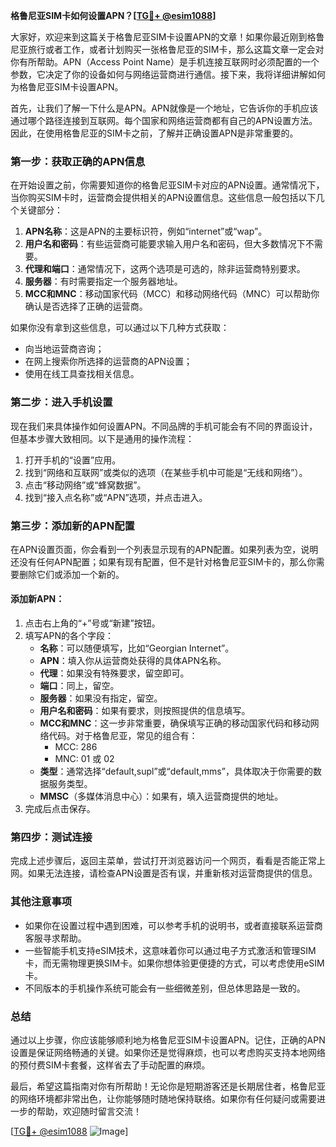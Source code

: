**格鲁尼亚SIM卡如何设置APN？[[TG💪+ @esim1088](https://t.me/s/esim1088)]**

大家好，欢迎来到这篇关于格鲁尼亚SIM卡设置APN的文章！如果你最近刚到格鲁尼亚旅行或者工作，或者计划购买一张格鲁尼亚的SIM卡，那么这篇文章一定会对你有所帮助。APN（Access Point Name）是手机连接互联网时必须配置的一个参数，它决定了你的设备如何与网络运营商进行通信。接下来，我将详细讲解如何为格鲁尼亚SIM卡设置APN。

首先，让我们了解一下什么是APN。APN就像是一个地址，它告诉你的手机应该通过哪个路径连接到互联网。每个国家和网络运营商都有自己的APN设置方法。因此，在使用格鲁尼亚的SIM卡之前，了解并正确设置APN是非常重要的。

### **第一步：获取正确的APN信息**
在开始设置之前，你需要知道你的格鲁尼亚SIM卡对应的APN设置。通常情况下，当你购买SIM卡时，运营商会提供相关的APN设置信息。这些信息一般包括以下几个关键部分：

1. **APN名称**：这是APN的主要标识符，例如“internet”或“wap”。
2. **用户名和密码**：有些运营商可能要求输入用户名和密码，但大多数情况下不需要。
3. **代理和端口**：通常情况下，这两个选项是可选的，除非运营商特别要求。
4. **服务器**：有时需要指定一个服务器地址。
5. **MCC和MNC**：移动国家代码（MCC）和移动网络代码（MNC）可以帮助你确认是否选择了正确的运营商。

如果你没有拿到这些信息，可以通过以下几种方式获取：
- 向当地运营商咨询；
- 在网上搜索你所选择的运营商的APN设置；
- 使用在线工具查找相关信息。

### **第二步：进入手机设置**
现在我们来具体操作如何设置APN。不同品牌的手机可能会有不同的界面设计，但基本步骤大致相同。以下是通用的操作流程：

1. 打开手机的“设置”应用。
2. 找到“网络和互联网”或类似的选项（在某些手机中可能是“无线和网络”）。
3. 点击“移动网络”或“蜂窝数据”。
4. 找到“接入点名称”或“APN”选项，并点击进入。

### **第三步：添加新的APN配置**
在APN设置页面，你会看到一个列表显示现有的APN配置。如果列表为空，说明还没有任何APN配置；如果有现有配置，但不是针对格鲁尼亚SIM卡的，那么你需要删除它们或添加一个新的。

#### 添加新APN：
1. 点击右上角的“+”号或“新建”按钮。
2. 填写APN的各个字段：
   - **名称**：可以随便填写，比如“Georgian Internet”。
   - **APN**：填入你从运营商处获得的具体APN名称。
   - **代理**：如果没有特殊要求，留空即可。
   - **端口**：同上，留空。
   - **服务器**：如果没有指定，留空。
   - **用户名和密码**：如果有要求，则按照提供的信息填写。
   - **MCC和MNC**：这一步非常重要，确保填写正确的移动国家代码和移动网络代码。对于格鲁尼亚，常见的组合有：
     - MCC: 286
     - MNC: 01 或 02
   - **类型**：通常选择“default,supl”或“default,mms”，具体取决于你需要的数据服务类型。
   - **MMSC**（多媒体消息中心）：如果有，填入运营商提供的地址。
3. 完成后点击保存。

### **第四步：测试连接**
完成上述步骤后，返回主菜单，尝试打开浏览器访问一个网页，看看是否能正常上网。如果无法连接，请检查APN设置是否有误，并重新核对运营商提供的信息。

### **其他注意事项**
- 如果你在设置过程中遇到困难，可以参考手机的说明书，或者直接联系运营商客服寻求帮助。
- 一些智能手机支持eSIM技术，这意味着你可以通过电子方式激活和管理SIM卡，而无需物理更换SIM卡。如果你想体验更便捷的方式，可以考虑使用eSIM卡。
- 不同版本的手机操作系统可能会有一些细微差别，但总体思路是一致的。

### **总结**
通过以上步骤，你应该能够顺利地为格鲁尼亚SIM卡设置APN。记住，正确的APN设置是保证网络畅通的关键。如果你还是觉得麻烦，也可以考虑购买支持本地网络的预付费SIM卡套餐，这样省去了手动配置的麻烦。

最后，希望这篇指南对你有所帮助！无论你是短期游客还是长期居住者，格鲁尼亚的网络环境都非常出色，让你能够随时随地保持联络。如果你有任何疑问或需要进一步的帮助，欢迎随时留言交流！

[[TG💪+ @esim1088](https://t.me/s/esim1088) ![Image](https://i.postimg.cc/4NQfJmqS/Snipaste-2025-05-13-00-14-12.png)]